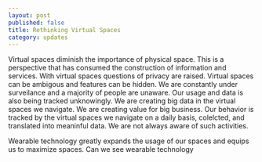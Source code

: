 ```yaml
---
layout: post
published: false
title: Rethinking Virtual Spaces
category: updates
---
```


Virtual spaces diminish the importance of physical space. This is a perspective that has consumed the construction of information and services. With virtual spaces questions of privacy are raised. Virtual spaces can be ambigous and features can be hidden. We are constantly under surveilance and a majority of people are unaware. Our usage and data is also being tracked unknowingly. We are creating big data in the virtual spaces we navigate. We are creating value for big business. Our behavior is tracked by the virtual spaces we navigate on a daily basis, colelcted, and translated into meaninful data. We are not always aware of such activities. 

Wearable technology greatly expands the usage of our spaces and equips us to maximize spaces. Can we see wearable technology 
